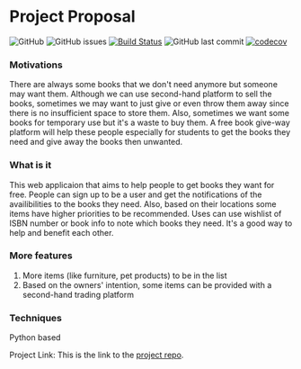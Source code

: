 # Project Proposal
![GitHub](https://img.shields.io/github/license/Longweig/FreeFree) ![GitHub issues](https://img.shields.io/github/issues-raw/Longweig/FreeFree)
[![Build Status](https://travis-ci.org/Longweig/FreeFree.svg?branch=master)](https://travis-ci.org/Longweig/FreeFree) ![GitHub last commit](https://img.shields.io/github/last-commit/Longweig/FreeFree) [![codecov](https://codecov.io/gh/Longweig/FreeFree/branch/master/graph/badge.svg?token=W937X95APO)](undefined)
### Motivations
There are always some books that we don't need anymore but someone may want them. Although we can use second-hand platform to sell the books, sometimes we may want to just give or even throw them away since there is no insufficient space to store them. Also, sometimes we want some books for temporary use but it's a waste to buy them. A free book give-way platform will help these people especially for students to get the books they need and give away the books then unwanted.

### What is it
This web applicaion that aims to help people to get books they want for free. People can sign up to be a user and get the notifications of the availibilities to the books they need. Also, based on their locations some items have higher priorities to be recommended. Uses can use wishlist of ISBN number or book info to note which books they need. It's a good way to help and benefit each other.

### More features
1. More items (like furniture, pet products) to be in the list
2. Based on the owners' intention, some items can be provided with a second-hand trading platform

### Techniques
Python based 

Project Link: This is the link to the  [project repo](https://github.com/Longweig/FreeFree).
